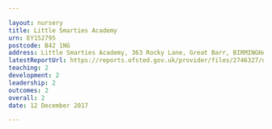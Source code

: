 ```yaml
---

layout: nursery
title: Little Smarties Academy
urn: EY152795
postcode: B42 1NG
address: Little Smarties Academy, 363 Rocky Lane, Great Barr, BIRMINGHAM, B42 1NG
latestReportUrl: https://reports.ofsted.gov.uk/provider/files/2746327/urn/EY152795.pdf
teaching: 2
development: 2
leadership: 2
outcomes: 2
overall: 2
date: 12 December 2017

---
```

